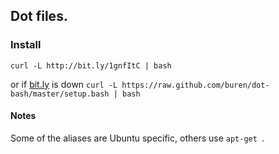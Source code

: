 ## Dot files.

### Install
    curl -L http://bit.ly/1gnfItC | bash
or if [bit.ly](https://bitly.com/) is down `curl -L https://raw.github.com/buren/dot-bash/master/setup.bash | bash`


#### Notes

  Some of the aliases are Ubuntu specific, others use `apt-get `.
